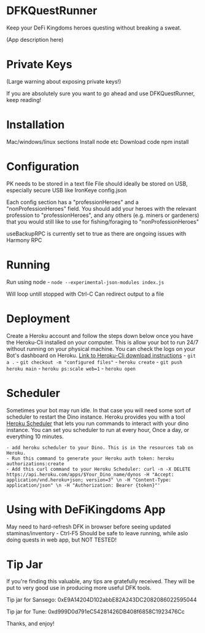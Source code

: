 # DFKQuestRunner
Keep your DeFi Kingdoms heroes questing without breaking a sweat.

(App description here)


# Private Keys
(Large warning about exposing private keys!) 

If you are absolutely sure you want to go ahead and use DFKQuestRunner, keep reading! 


# Installation
Mac/windows/linux sections
Install node etc
Download code
npm install


# Configuration
PK needs to be stored in a text file
File should ideally be stored on USB, especially secure USB like IronKeye
config.json

Each config section has a "professionHeroes" and a "nonProfessionHeroes" field. You should add your heroes with the relevant profession to "professionHeroes", and any others (e.g. miners or gardeners) that you would still like to use for fishing/foraging to "nonProfessionHeroes"

useBackupRPC is currently set to true as there are ongoing issues with Harmony RPC


# Running
Run using node
    - `node --experimental-json-modules index.js`

Will loop untill stopped with Ctrl-C
Can redirect output to a file 

# Deployment
Create a Heroku account and follow the steps down below once you have the Heroku-Cli installed on your computer. This is allow your bot to run 24/7 without running on your physical machine. You can check the logs on your Bot's dashboard on Heroku.
[Link to Heroku-Cli download instructions](https://devcenter.heroku.com/articles/getting-started-with-nodejs#set-up)
    - `git a .`
    - `git checkout -m "configured files"`
    - `heroku create`
    - `git push heroku main`
    - `heroku ps:scale web=1` 
    - `heroku open`
    
# Scheduler 
Sometimes your bot may run idle. In that case you will need some sort of scheduler to restart the Dino instance. Heroku provides you with a tool [Heroku Scheduler](https://addons-sso.heroku.com/apps/56fabc13-4c6c-444c-9fe8-31e6881a74c0/addons/5671957e-2236-40c4-8a24-8aa6c25d919b) that lets you run commands to interact with your dino instance. You can set you scheduler to run at every hour, Once a day, or everything 10 minutes. 
    
    - add heroku scheduler to your Dino. This is in the resources tab on Heroku.
    - Run this command to generate your Heroku auth token: heroku authorizations:create
    - Add this curl command to your Heroku Scheduler: curl -n -X DELETE https://api.heroku.com/apps/$Your_Dino_name/dynos -H "Accept: application/vnd.heroku+json; version=3" \n -H "Content-Type: application/json" \n -H "Authorization: Bearer {token}"'



# Using with DeFiKingdoms App
May need to hard-refresh DFK in browser before seeing updated staminas/inventory - Ctrl-F5
Should be safe to leave running, while aslo doing quests in web app, but NOT TESTED!


# Tip Jar
If you're finding this valuable, any tips are gratefully received. They will be put to very good use in producing more useful DFK tools.

Tip jar for Sansego: 0xE9A14204D102abbE82A243DC2082086022595044

Tip jar for Tune: 0xd999D0d791eC54281426DB408f6858C1923476Cc

Thanks, and enjoy!
